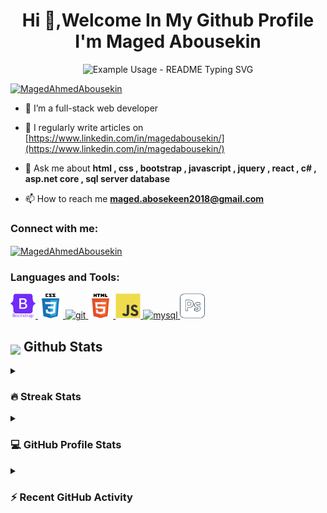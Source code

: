 <h1 align="center">Hi 👋,Welcome In My Github Profile I'm Maged Abousekin</h1>
<p align="center">
  <img src="https://readme-typing-svg.demolab.com/?lines=Full+Stack+Web+Developer;Software+Engineer!;Competitve+Programmer!;&font=Fira%20Code&center=true&width=380&height=50&duration=4000&pause=1000" alt="Example Usage - README Typing SVG">
</p>
<p align="left"> <a href="https://github.com/ryo-ma/github-profile-trophy"><img src="https://github-profile-trophy.vercel.app/?username=MagedAhmedAbousekin" alt="MagedAhmedAbousekin" /></a> </p>

- 🌱 I’m a full-stack web developer 

- 📝 I regularly write articles on [https://www.linkedin.com/in/magedabousekin/](https://www.linkedin.com/in/magedabousekin/)

- 💬 Ask me about **html , css , bootstrap , javascript , jquery , react , c# , asp.net core , sql server database**

- 📫 How to reach me **maged.abosekeen2018@gmail.com**

<h3 align="left">Connect with me:</h3>
<p align="left">
<a href="https://www.linkedin.com/in/magedabousekin/" target="blank"><img align="center" src="https://raw.githubusercontent.com/rahuldkjain/github-profile-readme-generator/master/src/images/icons/Social/linked-in-alt.svg" alt="MagedAhmedAbousekin" height="30" width="40" /></a>

<h3 align="left">Languages and Tools:</h3>
<p align="left"> <a href="https://getbootstrap.com" target="_blank" rel="noreferrer"> <img src="https://raw.githubusercontent.com/devicons/devicon/master/icons/bootstrap/bootstrap-plain-wordmark.svg" alt="bootstrap" width="40" height="40"/> </a> </a> <a href="https://www.w3schools.com/cpp/" target="_blank" rel="noreferrer">
<a href="https://www.w3schools.com/css/" target="_blank" rel="noreferrer"> <img src="https://raw.githubusercontent.com/devicons/devicon/master/icons/css3/css3-original-wordmark.svg" alt="css3" width="40" height="40"/> </a> <a href="https://git-scm.com/" target="_blank" rel="noreferrer"> <img src="https://www.vectorlogo.zone/logos/git-scm/git-scm-icon.svg" alt="git" width="40" height="40"/> </a> 
<a href="https://www.w3.org/html/" target="_blank" rel="noreferrer"> <img src="https://raw.githubusercontent.com/devicons/devicon/master/icons/html5/html5-original-wordmark.svg" alt="html5" width="40" height="40"/> </a>  <a href="https://developer.mozilla.org/en-US/docs/Web/JavaScript" target="_blank" rel="noreferrer"> <img src="https://raw.githubusercontent.com/devicons/devicon/master/icons/javascript/javascript-original.svg" alt="javascript" width="40" height="40"/> </a>  <a href="https://www.sql.com/" target="_blank" rel="noreferrer"> <img src="https://raw.githubusercontent.com/devicons/devicon/master/icons/sql/sql-original-wordmark.svg" alt="mysql" width="40" height="40"/><a href="https://www.photoshop.com/en" target="_blank" rel="noreferrer"> <img src="https://raw.githubusercontent.com/devicons/devicon/master/icons/photoshop/photoshop-line.svg" alt="photoshop" width="40" height="40"/> </a>




## <img src="https://media1.giphy.com/media/v1.Y2lkPTc5MGI3NjExYzFhYzJkMmQ2MWQ3ZGY3MDhjZTE3MDI2Mzk3NzE1OWQyZTRlMmYwMCZjdD1z/iY8CRBdQXODJSCERIr/giphy.gif" width=5% valign="bottom"> Github Stats

<details><summary><h3> 🔥 Streak Stats</h3></summary>

----	

<p align="center"><img src="https://github-readme-streak-stats.herokuapp.com/?user=magedahmedabousekin&theme=tokyonight_duo" alt="MagedAhmedAbousekin" /></p>

</details>
	
  
<details><summary><h3>💻 GitHub Profile Stats</h3></summary>

----
<p align="center">
    <a href="https://github.com/anuraghazra/github-readme-stats">
	    <img alt="MagedAhmedAbousekin's Github Stats" src="https://github-readme-stats.vercel.app/api?username=MagedAhmedAbousekin&show_icons=true&count_private=true&locale=en&theme=tokyonight&layout=compact" height="230px"/></a>
	  <img src="https://github-readme-stats.vercel.app/api/top-langs?username=MagedAhmedAbousekin&langs_count=10&show_icons=true&locale=en&theme=tokyonight" alt="MagedAhmedAbousekin" height="230px"/>
<br/>

  <b>Note:</b> Top languages is only a metric of the languages my public code consists of and doesn't reflect experience or skill level.
  </p>
</details>

<details><summary><h3>⚡ Recent GitHub Activity</h3></summary>

----
	
[![MagedAhmedAbousekin's github activity graph](https://github-readme-activity-graph.cyclic.app/graph?username=MagedAhmedAbousekin&theme=github)](https://github.com/MagedAhmedAbousekin/github-readme-activity-graph)

 
</details>
